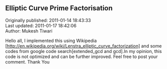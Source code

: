 ## Elliptic Curve Prime Factorisation  
Originally published: 2011-01-14 18:43:33  
Last updated: 2011-01-17 18:42:06  
Author: Mukesh Tiwari  
  
Hello all, I implemented this using Wikipedia [http://en.wikipedia.org/wiki/Lenstra_elliptic_curve_factorization] and some codes from google code search[extended_gcd and gcd].In my opinion, this code is not optimized and can be further improved. Feel free to post your comment.
Thank You